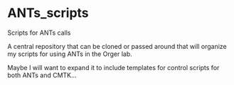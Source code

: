 # ANTs_scripts
Scripts for ANTs calls

A central repository that can be cloned or passed around that will organize my scripts for using ANTs in the Orger lab.

Maybe I will want to expand it to include templates for control scripts for both ANTs and CMTK...
